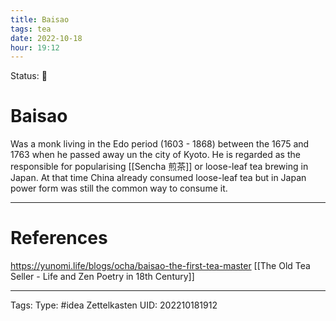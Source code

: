 ```yaml
---
title: Baisao
tags: tea
date: 2022-10-18
hour: 19:12
---
```

Status: 🌱
# Baisao
Was a monk living in the Edo period (1603 - 1868) between the 1675 and 1763 when he passed away un the city of Kyoto. He is regarded as the responsible for popularising [[Sencha 煎茶]] or loose-leaf tea brewing in Japan. At that time China already consumed loose-leaf tea but in Japan power form was still the common way to consume it.


---
# References
https://yunomi.life/blogs/ocha/baisao-the-first-tea-master
[[The Old Tea Seller - Life and Zen Poetry in 18th Century]]

---
Tags:
Type: #idea
Zettelkasten UID: 202210181912
